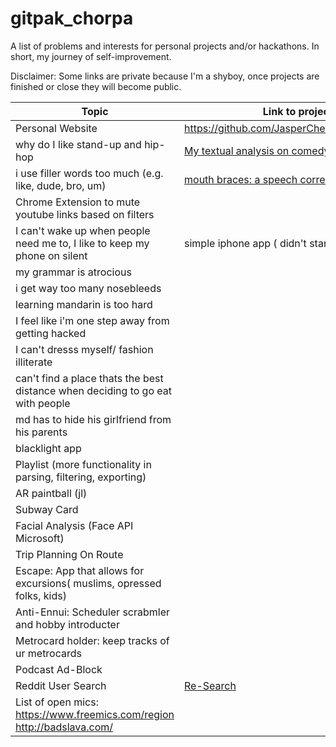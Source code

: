 # gitpak_chorpa
A list of problems and interests for personal projects and/or hackathons. In short, my journey of self-improvement.

Disclaimer: Some links are private because I'm a shyboy, once projects are finished or close they will become public. 


| Topic | Link to project/solution |
| --- | --- |
| Personal Website | https://github.com/JasperCheung/jaspercheung.github.io |
| why do I like stand-up and hip-hop | [My textual analysis on comedy and rap](https://github.com/JasperCheung/haha-hiphop) |
| i use filler words too much (e.g. like, dude, bro, um)| [mouth braces: a speech corrector(Personal Project)](https://github.com/JasperCheung/mouth_braces/)|
|Chrome Extension to mute youtube links based on filters| |
| I can't wake up when people need me to, I like to keep my phone on silent | simple iphone app ( didn't start) |
| my grammar is atrocious| |
| i get way too many nosebleeds | |
| learning mandarin is too hard | |
| I feel like i'm one step away from getting hacked | |
| I can't dresss myself/ fashion illiterate | | 
| can't find a place thats the best distance when deciding to go eat with people | |
| md has to hide his girlfriend from his parents | |
| blacklight app| |
| Playlist (more functionality in parsing, filtering, exporting)||
| AR paintball (jl)||
| Subway Card | |
| Facial Analysis (Face API Microsoft) | |
| Trip Planning On Route| |
| Escape: App that allows for excursions( muslims, opressed folks, kids) ||
| Anti-Ennui: Scheduler scrabmler and hobby introducter| |
| Metrocard holder: keep tracks of ur metrocards | |
| Podcast Ad-Block | |
| Reddit User Search | [Re-Search](https://github.com/JasperCheung/Re-Search)|
| List of open mics: https://www.freemics.com/region http://badslava.com/ | |




